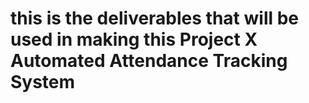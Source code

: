 # this is the deliverables that will be used in making this Project X Automated Attendance Tracking System
